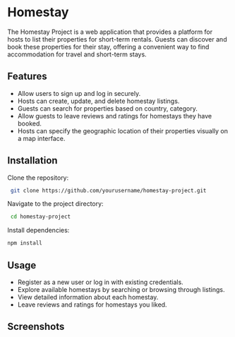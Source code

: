 
# Homestay

The Homestay Project is a web application that provides a platform for hosts to list their properties for short-term rentals. Guests can discover and book these properties for their stay, offering a convenient way to find accommodation for travel and short-term stays.








## Features

- Allow users to sign up and log in securely.
- Hosts can create, update, and delete homestay listings.
- Guests can search for properties based on country, category.
- Allow guests to leave reviews and ratings for homestays they have booked.
- Hosts can specify the geographic location of their properties visually on a map interface.



## Installation

Clone the repository:

```bash
 git clone https://github.com/yourusername/homestay-project.git
```

Navigate to the project directory:
```bash
 cd homestay-project
```
Install dependencies:
```bash
npm install
```
## Usage

- Register as a new user or log in with existing credentials.
- Explore available homestays by searching or browsing through listings.
- View detailed information about each homestay. 
- Leave reviews and ratings for homestays you liked.


## Screenshots


